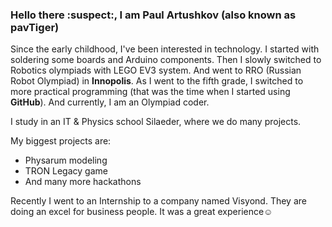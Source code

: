 ### Hello there :suspect:, I am Paul Artushkov (also known as pavTiger)

Since the early childhood, I've been interested in technology. I started with soldering some boards and Arduino components. 
Then I slowly switched to Robotics olympiads with LEGO EV3 system. And went to RRO (Russian Robot Olympiad) in <b>Innopolis</b>. 
As I went to the fifth grade, I switched to more practical programming (that was the time when I started using <b>GitHub</b>). And currently, I am an Olympiad coder.

I study in an IT & Physics school Silaeder, where we do many projects.

My biggest projects are:
* Physarum modeling
* TRON Legacy game
* And many more hackathons

Recently I went to an Internship to a company named Visyond.
They are doing an excel for business people. It was a great experience☺️
